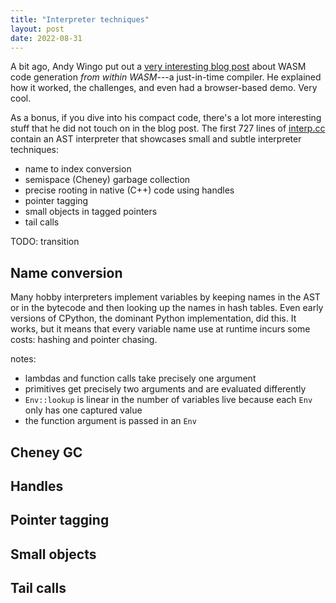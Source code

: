 ```yaml
---
title: "Interpreter techniques"
layout: post
date: 2022-08-31
---
```


A bit ago, Andy Wingo put out a [very interesting blog post][blog post] about
WASM code generation *from within WASM*---a just-in-time compiler. He explained
how it worked, the challenges, and even had a browser-based demo. Very cool.

[blog post]: https://wingolog.org/archives/2022/08/18/just-in-time-code-generation-within-webassembly

As a bonus, if you dive into his compact code, there's a lot more interesting
stuff that he did not touch on in the blog post. The first 727 lines of
[interp.cc][interp.cc] contain an AST interpreter that showcases small and
subtle interpreter techniques:

[interp.cc]: https://github.com/wingo/wasm-jit/blob/2477dfcbde9ec6e09f62f0fd42a4f73ac11bad41/interp.cc

* name to index conversion
* semispace (Cheney) garbage collection
* precise rooting in native (C++) code using handles
* pointer tagging
* small objects in tagged pointers
* tail calls

TODO: transition

## Name conversion

Many hobby interpreters implement variables by keeping names in the AST or in
the bytecode and then looking up the names in hash tables. Even early versions
of CPython, the dominant Python implementation, did this. It works, but it
means that every variable name use at runtime incurs some costs: hashing and
pointer chasing.

notes:

* lambdas and function calls take precisely one argument
* primitives get precisely two arguments and are evaluated differently
* `Env::lookup` is linear in the number of variables live because each `Env`
  only has one captured value
* the function argument is passed in an `Env`

## Cheney GC


## Handles

## Pointer tagging

## Small objects

## Tail calls

